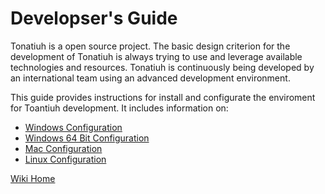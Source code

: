# Developser's Guide #

Tonatiuh is a open source project. The basic design criterion for the development of Tonatiuh is always trying to use and leverage available technologies and resources. Tonatiuh is continuously being developed by an international team using an advanced development environment.

This guide provides instructions for install and configurate the enviroment for Toantiuh development. It includes information on:

  * [Windows Configuration](InstallingForWindows.md)
  * [Windows 64 Bit Configuration](InstallingForWindows64.md)
  * [Mac Configuration](InstallingForMac.md)
  * [Linux Configuration](InstallingForLinux.md)

[Wiki Home](http://code.google.com/p/tonatiuh/w/list)
